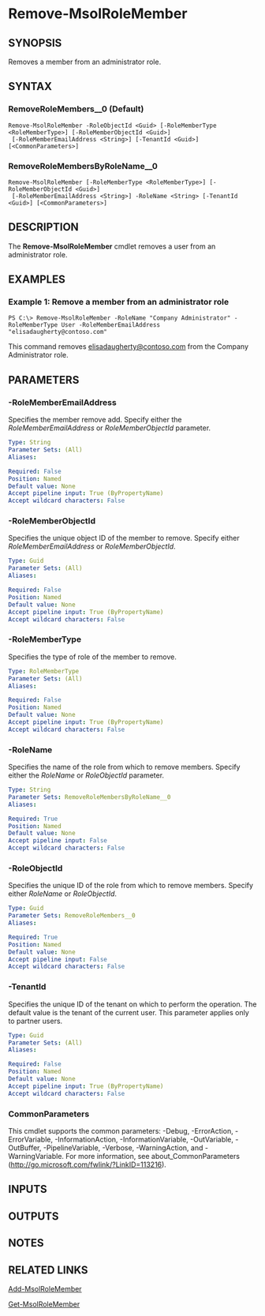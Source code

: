 ﻿---
external help file: Microsoft.Online.Administration.Automation.PSModule.dll-Help.xml
online version:
schema: 2.0.0
ms.assetid: 54F95D25-05CB-4AC9-A11A-4BF3E734CA4F
ms.reviewer: rodejo
ms.custom: Evergreen
---

# Remove-MsolRoleMember

## SYNOPSIS
Removes a member from an administrator role.

## SYNTAX

### RemoveRoleMembers__0 (Default)
```
Remove-MsolRoleMember -RoleObjectId <Guid> [-RoleMemberType <RoleMemberType>] [-RoleMemberObjectId <Guid>]
 [-RoleMemberEmailAddress <String>] [-TenantId <Guid>] [<CommonParameters>]
```

### RemoveRoleMembersByRoleName__0
```
Remove-MsolRoleMember [-RoleMemberType <RoleMemberType>] [-RoleMemberObjectId <Guid>]
 [-RoleMemberEmailAddress <String>] -RoleName <String> [-TenantId <Guid>] [<CommonParameters>]
```

## DESCRIPTION
The **Remove-MsolRoleMember** cmdlet removes a user from an administrator role.

## EXAMPLES

### Example 1: Remove a member from an administrator role
```
PS C:\> Remove-MsolRoleMember -RoleName "Company Administrator" -RoleMemberType User -RoleMemberEmailAddress "elisadaugherty@contoso.com"
```

This command removes elisadaugherty@contoso.com from the Company Administrator role.

## PARAMETERS

### -RoleMemberEmailAddress
Specifies the member remove add.
Specify either the _RoleMemberEmailAddress_ or _RoleMemberObjectId_ parameter.

```yaml
Type: String
Parameter Sets: (All)
Aliases:

Required: False
Position: Named
Default value: None
Accept pipeline input: True (ByPropertyName)
Accept wildcard characters: False
```

### -RoleMemberObjectId
Specifies the unique object ID of the member to remove.
Specify either _RoleMemberEmailAddress_ or _RoleMemberObjectId_.

```yaml
Type: Guid
Parameter Sets: (All)
Aliases:

Required: False
Position: Named
Default value: None
Accept pipeline input: True (ByPropertyName)
Accept wildcard characters: False
```

### -RoleMemberType
Specifies the type of role of the member to remove.

```yaml
Type: RoleMemberType
Parameter Sets: (All)
Aliases:

Required: False
Position: Named
Default value: None
Accept pipeline input: True (ByPropertyName)
Accept wildcard characters: False
```

### -RoleName
Specifies the name of the role from which to remove members.
Specify either the _RoleName_ or _RoleObjectId_ parameter.

```yaml
Type: String
Parameter Sets: RemoveRoleMembersByRoleName__0
Aliases:

Required: True
Position: Named
Default value: None
Accept pipeline input: False
Accept wildcard characters: False
```

### -RoleObjectId
Specifies the unique ID of the role from which to remove members.
Specify either _RoleName_ or _RoleObjectId_.

```yaml
Type: Guid
Parameter Sets: RemoveRoleMembers__0
Aliases:

Required: True
Position: Named
Default value: None
Accept pipeline input: False
Accept wildcard characters: False
```

### -TenantId
Specifies the unique ID of the tenant on which to perform the operation.
The default value is the tenant of the current user.
This parameter applies only to partner users.

```yaml
Type: Guid
Parameter Sets: (All)
Aliases:

Required: False
Position: Named
Default value: None
Accept pipeline input: True (ByPropertyName)
Accept wildcard characters: False
```

### CommonParameters
This cmdlet supports the common parameters: -Debug, -ErrorAction, -ErrorVariable, -InformationAction, -InformationVariable, -OutVariable, -OutBuffer, -PipelineVariable, -Verbose, -WarningAction, and -WarningVariable. For more information, see about_CommonParameters (http://go.microsoft.com/fwlink/?LinkID=113216).

## INPUTS

## OUTPUTS

## NOTES

## RELATED LINKS
[Add-MsolRoleMember](./Add-MsolRoleMember.md)

[Get-MsolRoleMember](./Get-MsolRoleMember.md)
